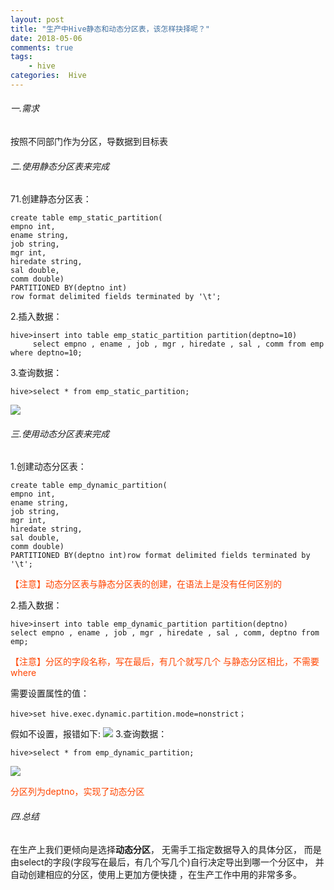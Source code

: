 ```yaml
---
layout: post
title: "生产中Hive静态和动态分区表，该怎样抉择呢？"
date: 2018-05-06
comments: true
tags: 
	- hive
categories:  Hive
---
```




###### 一.需求

按照不同部门作为分区，导数据到目标表

###### 二.使用静态分区表来完成
71.创建静态分区表：
```
create table emp_static_partition(
empno int, 
ename string, 
job string, 
mgr int, 
hiredate string, 
sal double, 
comm double)
PARTITIONED BY(deptno int)
row format delimited fields terminated by '\t';
```
2.插入数据：
```
hive>insert into table emp_static_partition partition(deptno=10)
     select empno , ename , job , mgr , hiredate , sal , comm from emp where deptno=10;
```
<!--more--> 
3.查询数据：
```
hive>select * from emp_static_partition;
```
![](/assets/blogImg/0506_1.png)
###### 三.使用动态分区表来完成
1.创建动态分区表：
```
create table emp_dynamic_partition(
empno int, 
ename string, 
job string, 
mgr int, 
hiredate string, 
sal double, 
comm double)
PARTITIONED BY(deptno int)row format delimited fields terminated by '\t';
```
<font color=#FF4500 >【注意】动态分区表与静态分区表的创建，在语法上是没有任何区别的</font>



2.插入数据：
```
hive>insert into table emp_dynamic_partition partition(deptno)     
select empno , ename , job , mgr , hiredate , sal , comm, deptno from emp;
```
<font color=#FF4500 >【注意】分区的字段名称，写在最后，有几个就写几个 与静态分区相比，不需要where</font>

需要设置属性的值：
```
hive>set hive.exec.dynamic.partition.mode=nonstrict；
```
假如不设置，报错如下:
![](/assets/blogImg/0506_2.png)
3.查询数据：
```
hive>select * from emp_dynamic_partition;
```
![](/assets/blogImg/0506_3.png)

<font color=#FF4500 >分区列为deptno，实现了动态分区</font>
###### 四.总结

在生产上我们更倾向是选择**动态分区**，
无需手工指定数据导入的具体分区， 
而是由select的字段(字段写在最后，有几个写几个)自行决定导出到哪一个分区中， 并自动创建相应的分区，使用上更加方便快捷 ，在生产工作中用的非常多多。
